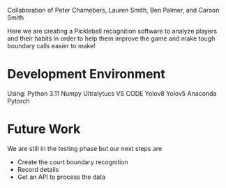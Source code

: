 Collaboration of Peter Chamebers, Lauren Smith, Ben Palmer, and Carson Smith

Here we are creating a Pickleball recognition software to analyze players and their habits in order to help them improve the game and make tough boundary calls easier to make!

# Development Environment
Using: 
Python 3.11
Numpy
Ultralytucs
VS CODE
Yolov8
Yolov5
Anaconda
Pytorch

# Future Work

We are still in the testing phase but our next steps are

- Create the court boundary recognition
- Record details
- Get an API to process the data
